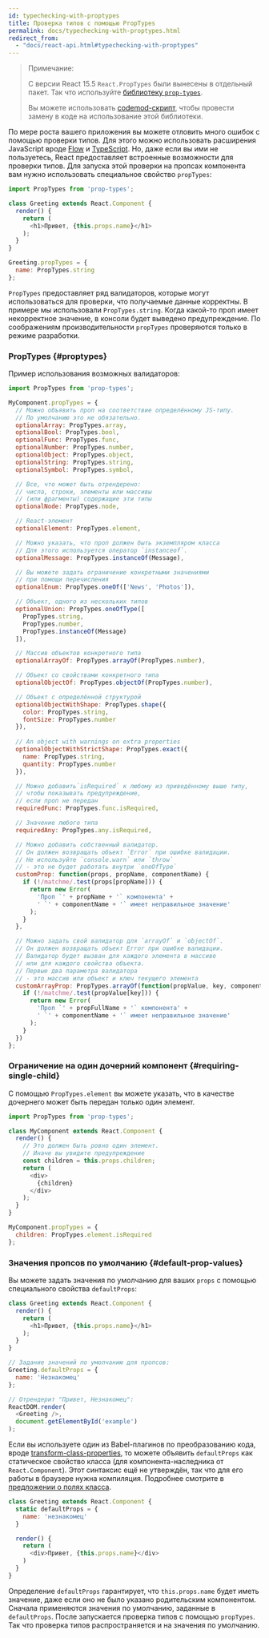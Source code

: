 ```yaml
---
id: typechecking-with-proptypes
title: Проверка типов с помощью PropTypes
permalink: docs/typechecking-with-proptypes.html
redirect_from:
  - "docs/react-api.html#typechecking-with-proptypes"
---
```


> Примечание:
>
> С версии React 15.5 `React.PropTypes` были вынесены в отдельный пакет. Так что используйте [библиотеку `prop-types`](https://www.npmjs.com/package/prop-types).
>
> Вы можете использовать [codemod-скрипт](/blog/2017/04/07/react-v15.5.0.html#migrating-from-reactproptypes), чтобы провести замену в коде на использование этой библиотеки.

По мере роста вашего приложения вы можете отловить много ошибок с помощью проверки типов. Для этого можно использовать расширения JavaScript вроде [Flow](https://flow.org/) и [TypeScript](https://www.typescriptlang.org/). Но, даже если вы ими не пользуетесь, React предоставляет встроенные возможности для проверки типов. Для запуска этой проверки на пропсах компонента вам нужно использовать специальное свойство `propTypes`:

```javascript
import PropTypes from 'prop-types';

class Greeting extends React.Component {
  render() {
    return (
      <h1>Привет, {this.props.name}</h1>
    );
  }
}

Greeting.propTypes = {
  name: PropTypes.string
};
```

`PropTypes` предоставляет ряд валидаторов, которые могут использоваться для проверки, что получаемые данные корректны. В примере мы использовали `PropTypes.string`. Когда какой-то проп имеет некорректное значение, в консоли будет выведено предупреждение. По соображениям производительности `propTypes` проверяются только в режиме разработки.

### PropTypes {#proptypes}

Пример использования возможных валидаторов:

```javascript
import PropTypes from 'prop-types';

MyComponent.propTypes = {
  // Можно объявить проп на соответствие определённому JS-типу.
  // По умолчанию это не обязательно.
  optionalArray: PropTypes.array,
  optionalBool: PropTypes.bool,
  optionalFunc: PropTypes.func,
  optionalNumber: PropTypes.number,
  optionalObject: PropTypes.object,
  optionalString: PropTypes.string,
  optionalSymbol: PropTypes.symbol,

  // Все, что может быть отрендерено:
  // числа, строки, элементы или массивы
  // (или фрагменты) содержащие эти типы
  optionalNode: PropTypes.node,

  // React-элемент
  optionalElement: PropTypes.element,

  // Можно указать, что проп должен быть экземпляром класса
  // Для этого используется оператор `instanceof`.
  optionalMessage: PropTypes.instanceOf(Message),

  // Вы можете задать ограничение конкретными значениями
  // при помощи перечисления
  optionalEnum: PropTypes.oneOf(['News', 'Photos']),

  // Объект, одного из нескольких типов
  optionalUnion: PropTypes.oneOfType([
    PropTypes.string,
    PropTypes.number,
    PropTypes.instanceOf(Message)
  ]),

  // Массив объектов конкретного типа
  optionalArrayOf: PropTypes.arrayOf(PropTypes.number),

  // Объект со свойствами конкретного типа
  optionalObjectOf: PropTypes.objectOf(PropTypes.number),

  // Объект с определённой структурой
  optionalObjectWithShape: PropTypes.shape({
    color: PropTypes.string,
    fontSize: PropTypes.number
  }),
  
  // An object with warnings on extra properties
  optionalObjectWithStrictShape: PropTypes.exact({
    name: PropTypes.string,
    quantity: PropTypes.number
  }),   

  // Можно добавить`isRequired` к любому из приведённому выше типу,
  // чтобы показывать предупреждение,
  // если проп не передан
  requiredFunc: PropTypes.func.isRequired,

  // Значение любого типа
  requiredAny: PropTypes.any.isRequired,

  // Можно добавить собственный валидатор.
  // Он должен возвращать объект `Error` при ошибке валидации.
  // Не используйте `console.warn` или `throw` 
  // - это не будет работать внутри `oneOfType`
  customProp: function(props, propName, componentName) {
    if (!/matchme/.test(props[propName])) {
      return new Error(
        'Проп `' + propName + '` компонента' +
        ' `' + componentName + '` имеет неправильное значение'
      );
    }
  },

  // Можно задать свой валидатор для `arrayOf` и `objectOf`.
  // Он должен возвращать объект Error при ошибке валидации.
  // Валидатор будет вызван для каждого элемента в массиве
  // или для каждого свойства объекта.
  // Первые два параметра валидатора 
  // - это массив или объект и ключ текущего элемента
  customArrayProp: PropTypes.arrayOf(function(propValue, key, componentName, location, propFullName) {
    if (!/matchme/.test(propValue[key])) {
      return new Error(
        'Проп `' + propFullName + '` компонента' +
        ' `' + componentName + '` имеет неправильное значение'
      );
    }
  })
};
```

### Ограничение на один дочерний компонент {#requiring-single-child}

С помощью `PropTypes.element` вы можете указать, что в качестве дочернего может быть передан только один элемент.

```javascript
import PropTypes from 'prop-types';

class MyComponent extends React.Component {
  render() {
    // Это должен быть ровно один элемент.
    // Иначе вы увидите предупреждение
    const children = this.props.children;
    return (
      <div>
        {children}
      </div>
    );
  }
}

MyComponent.propTypes = {
  children: PropTypes.element.isRequired
};
```

### Значения пропсов по умолчанию {#default-prop-values}

Вы можете задать значения по умолчанию для ваших `props` с помощью специального свойства `defaultProps`:

```javascript
class Greeting extends React.Component {
  render() {
    return (
      <h1>Привет, {this.props.name}</h1>
    );
  }
}

// Задание значений по умолчанию для пропсов:
Greeting.defaultProps = {
  name: 'Незнакомец'
};

// Отрендерит "Привет, Незнакомец":
ReactDOM.render(
  <Greeting />,
  document.getElementById('example')
);
```

Если вы используете один из Babel-плагинов по преобразованию кода, вроде [transform-class-properties](https://babeljs.io/docs/plugins/transform-class-properties/), то можете объявить `defaultProps` как статическое свойство класса (для компонента-наследника от `React.Component`). Этот синтаксис ещё не утверждён, так что для его работы в браузере нужна компиляция. Подробнее смотрите в [предложении о полях класса](https://github.com/tc39/proposal-class-fields).

```javascript
class Greeting extends React.Component {
  static defaultProps = {
    name: 'незнакомец'
  }

  render() {
    return (
      <div>Привет, {this.props.name}</div>
    )
  }
}
```

Определение `defaultProps` гарантирует, что `this.props.name` будет иметь значение, даже если оно не было указано родительским компонентом. Сначала применяются значения по умолчанию, заданные в `defaultProps`. После запускается проверка типов с помощью `propTypes`. Так что проверка типов распространяется и на значения по умолчанию.

